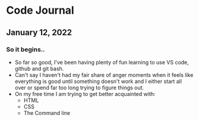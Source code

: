 # Code Journal
## January 12, 2022
### So it begins.. 
- So far so good, I've been having plenty of fun learning to use VS code, github and git bash.
- Can't say I haven't had my fair share of anger moments when it feels like everything is good until something doesn't work and I either start all over or spend far too long trying to figure things out.
- On my free time I am trying to get better acquainted with:
  - HTML
  - CSS
  - The Command line 